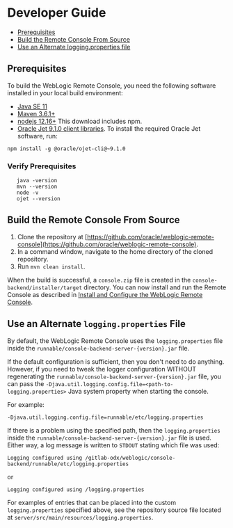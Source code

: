 # Developer Guide

- [Prerequisites](#prerequisites)
- [Build the Remote Console From Source](#build)
- [Use an Alternate logging.properties file](#logging)

## Prerequisites <a name ="prerequisites"></a>
To build the WebLogic Remote Console, you need the following software installed in your local build environment:
* [Java SE 11](https://www.oracle.com/java/technologies/javase-jdk11-downloads.html)
* [Maven 3.6.1+](https://maven.apache.org/download.cgi)
* [nodejs 12.16+](https://nodejs.org/en/download/) This download includes npm.
* [Oracle Jet 9.1.0 client libraries](https://www.oracle.com/tools/downloads/jet-downloads.html). To install the required Oracle Jet software, run:
```
npm install -g @oracle/ojet-cli@~9.1.0
```

### Verify Prerequisites
```
   java -version
   mvn --version
   node -v
   ojet --version

```
## Build the Remote Console From Source <a name ="build"></a>
1. Clone the repository at [https://github.com/oracle/weblogic-remote-console](https://github.com/oracle/weblogic-remote-console).
1. In a command window, navigate to the home directory of the cloned repository.
2. Run `mvn clean install`.

When the build is successful, a `console.zip` file is created in the `console-backend/installer/target` directory. You can now install and run the Remote Console as described in [Install and Configure the WebLogic Remote Console](install_config.md).


## Use an Alternate `logging.properties` File <a name ="logging"></a>
By default, the WebLogic Remote Console uses the `logging.properties` file inside the `runnable/console-backend-server-{version}.jar` file.

If the default configuration is sufficient, then you don't need to do anything. However, if you need to tweak the logger configuration WITHOUT regenerating the `runnable/console-backend-server-{version}.jar` file, you can pass the `-Djava.util.logging.config.file=<path-to-logging.properties>` Java system property when starting the console.

For example:
```
-Djava.util.logging.config.file=runnable/etc/logging.properties
```
If there is a problem using the specified path, then the `logging.properties` inside the `runnable/console-backend-server-{version}.jar` file is used. Either way, a log message is written to `STDOUT` stating which file was used:
```
Logging configured using /gitlab-odx/weblogic/console-backend/runnable/etc/logging.properties
```
or
```
Logging configured using /logging.properties
```

For examples of entries that can be placed into the custom `logging.properties` specified above, see the repository source file located at `server/src/main/resources/logging.properties`.
